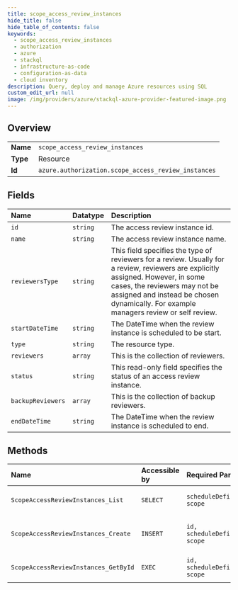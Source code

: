 ```yaml
---
title: scope_access_review_instances
hide_title: false
hide_table_of_contents: false
keywords:
  - scope_access_review_instances
  - authorization
  - azure    
  - stackql
  - infrastructure-as-code
  - configuration-as-data
  - cloud inventory
description: Query, deploy and manage Azure resources using SQL
custom_edit_url: null
image: /img/providers/azure/stackql-azure-provider-featured-image.png
---
```

  
    

## Overview
<table><tbody>
<tr><td><b>Name</b></td><td><code>scope_access_review_instances</code></td></tr>
<tr><td><b>Type</b></td><td>Resource</td></tr>
<tr><td><b>Id</b></td><td><code>azure.authorization.scope_access_review_instances</code></td></tr>
</tbody></table>

## Fields
| Name | Datatype | Description |
|:-----|:---------|:------------|
| `id` | `string` | The access review instance id. |
| `name` | `string` | The access review instance name. |
| `reviewersType` | `string` | This field specifies the type of reviewers for a review. Usually for a review, reviewers are explicitly assigned. However, in some cases, the reviewers may not be assigned and instead be chosen dynamically. For example managers review or self review. |
| `startDateTime` | `string` | The DateTime when the review instance is scheduled to be start. |
| `type` | `string` | The resource type. |
| `reviewers` | `array` | This is the collection of reviewers. |
| `status` | `string` | This read-only field specifies the status of an access review instance. |
| `backupReviewers` | `array` | This is the collection of backup reviewers. |
| `endDateTime` | `string` | The DateTime when the review instance is scheduled to end. |
## Methods
| Name | Accessible by | Required Params | Description |
|:-----|:--------------|:----------------|:------------|
| `ScopeAccessReviewInstances_List` | `SELECT` | `scheduleDefinitionId, scope` | Get access review instances |
| `ScopeAccessReviewInstances_Create` | `INSERT` | `id, scheduleDefinitionId, scope` | Update access review instance. |
| `ScopeAccessReviewInstances_GetById` | `EXEC` | `id, scheduleDefinitionId, scope` | Get access review instances |
